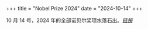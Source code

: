 +++
title = "Nobel Prize 2024"
date = "2024-10-14"
+++

10 月 14 号，2024 年的全部诺贝尔奖项水落石出。*[链接](https://www.nobelprize.org/)*

<!--more-->

